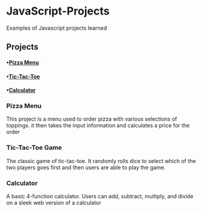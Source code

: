 # JavaScript-Projects
Examples of Javascript projects learned

<h2>Projects</h2>

<h4>&bull;<a href="https://github.com/PsChris825/JavaScript-Projects/tree/main/JavaScript%20Project/Pizza_Project">Pizza Menu</a></h4>
<h4 >&bull;<a href="https://github.com/PsChris825/JavaScript-Projects/tree/main/JavaScript%20Project/TICTACTOE">Tic-Tac-Toe</a></h4>
<h4>&bull;<a href="https://github.com/PsChris825/JavaScript-Projects/tree/main/JavaScript%20Project/Calculator">Calculator</a></h4>

<h3>Pizza Menu</h3>
<p>This project is a menu used to order pizza with various selections of toppings. it then takes the input information and calculates a price for the order</p>

<h3>Tic-Tac-Toe Game</h3>
<p>The classic game of tic-tac-toe. It randomly rolls dice to select which of the two players goes first
  and then users are able to play the game.</p>
  
<h3>Calculator</h3>
A basic 4-function calculator. Users can add, subtract, multiply, and divide on a sleek web version of a calculator</p>
